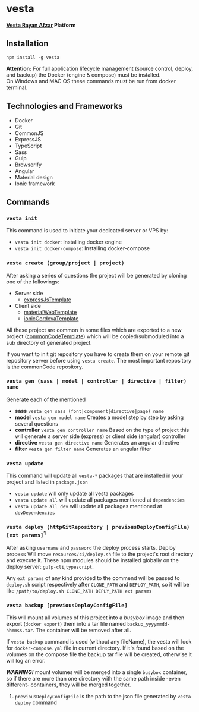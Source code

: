 # vesta
**[Vesta Rayan Afzar](http://vestarayanafzar.com) Platform**

## Installation
    npm install -g vesta
**Attention:** For full application lifecycle management (source control, deploy, and backup) the Docker (engine & compose) must be installed.  
On Windows and MAC OS these commands must be run from docker terminal.

## Technologies and Frameworks
* Docker
* Git
* CommonJS
* ExpressJS
* TypeScript
* Sass
* Gulp
* Browserify
* Angular
* Material design
* Ionic framework

## Commands

### `vesta init`
This command is used to initiate your dedicated server or VPS by:
* `vesta init docker`: Installing docker engine
* `vesta init docker-compose`: Installing docker-compose

### `vesta create (group/project | project)`
After asking a series of questions the project will be generated by cloning one of the followings:
* Server side
  * [expressJsTemplate](https://github.com/hbtb/expressJsTemplate)
* Client side
  * [materialWebTemplate](https://github.com/hbtb/materialWebTemplate)
  * [ionicCordovaTemplate](https://github.com/hbtb/ionicCordovaTemplate)

All these project are common in some files which are exported to a new project ([commonCodeTemplate](https://github.com/hbtb/commonCodeTemplate)) 
which will be copied/submoduled  into a sub directory of generated project.

If you want to init git repository you have to create them on your remote git repository server before using `vesta create`. 
The most important repository is the commonCode repository. 

### `vesta gen (sass | model | controller | directive | filter) name`
Generate each of the mentioned
* **sass** `vesta gen sass (font|component|directive|page) name`
* **model** `vesta gen model name` Creates a model step by step by asking several questions
* **controller** `vesta gen controller name` Based on the type of project this will generate a server side (express) or 
    client side (angular) controller
* **directive** `vesta gen directive name` Generates an angular directive
* **filter** `vesta gen filter name` Generates an angular filter

### `vesta update`
This command will update all `vesta-*` packages that are installed in your project and listed in `package.json`
* `vesta update` will only update all vesta packages
* `vesta update all` will update all packages mentioned at `dependencies` 
* `vesta update all dev` will update all packages mentioned at `devDependencies` 

### `vesta deploy (httpGitRepository | previousDeployConfigFile) [ext params]`<sup>1</sup>
After asking `username` and `password` the deploy process starts.
Deploy process Will move `resources/ci/deploy.sh` file to the project's root directory and  execute it.
These npm modules should be installed globally on the deploy server: `gulp-cli`,`typescript`.

Any `ext params` of any kind provided to the commend will be passed to `deploy.sh` script respectively after `CLONE_PATH` and `DEPLOY_PATH`,
 so it will be like `/path/to/deploy.sh CLONE_PATH DEPLY_PATH ext params`

### `vesta backup [previousDeployConfigFile]`
This will mount all volumes of this project into a _busybox_ image and then export (`docker export`) them into a tar file 
named `backup_yyyymmdd-hhmmss.tar`. The container will be removed after all.   

If `vesta backup` command is used (without any fileName), the vesta will look for `docker-compose.yml` file in current 
directory. If it's found based on the volumes on the compose file the backup tar file will be created, otherwise it will
log an error.

_**WARNING!**_ mount volumes will be merged into a single `busybox` container, so if there are more than one directory with
the same path inside -even different- containers, they will be merged together. 

1) `previousDeployConfigFile` is the path to the json file generated by `vesta deploy` command